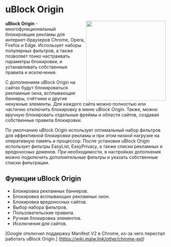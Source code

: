 # uBlock Origin
<img src="/img/extensions/ublock/1.png" style="float: right" width="250px">

**uBlock Origin** - многофункциональный блокировщик рекламы для интернет-браузеров Chrome, Opera, Firefox и Edge. Использует наборы популярных фильтров, а также позволяет тонко настраивать параметры блокировки, и устанавливать собственные правила и исключения.

С дополнением uBlock Origin на сайтах будут блокироваться рекламные окна, всплывающие баннеры, счётчики и другие ненужные элементы. Для каждого сайта можно полностью или частично отключить блокировку в меню uBlock Origin. Также, можно вручную блокировать отдельные фреймы и области сайтов, создавая собственные правила блокировки.

По умолчанию uBlock Origin использует оптимальный набор фильтров для эффективной блокировки рекламы и при этом низкой нагрузке на оперативную память и процессор. После установки uBlock Origin использует фильтры EasyList, EasyPrivacy, а также списки рекламных и вредоносных доменов. При необходимости, в настройках дополнения можно подключить дополнительные фильтры и указать собственные списки фильтрации.

## Функции uBlock Origin
*   Блокировка рекламных баннеров.
*   Блокировка всплывающих рекламных окон.
*   Блокировка вредоносных сайтов.
*   Выбор набора фильтров.
*   Пользовательские правила.
*   Ручная блокировка элементов.
*   Исключения для сайтов.


[Google отключил поддержку Manifest V2 в Chrome, из-за чего перестал работать uBlock Origin.] (https://wiki.malw.link/other/chrome-ext)
